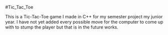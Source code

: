 #Tic_Tac_Toe

This is a Tic-Tac-Toe game I made in C++ for my semester project my junior year.
I have not yet added every possible move for the computer to come up with to
stump the player but that is in the future works.

